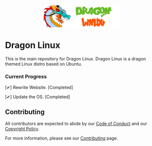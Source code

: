  <p align="center">
  <img src="static/img/merge/dragon.jpeg" alt="Dragon Linux Logo" width="250" />
</p>

# Dragon Linux

This is the main repository for Dragon Linux.
Dragon Linux is a dragon themed Linux distro based on Ubuntu.

### Current Progress

[✔] Rewrite Website. [Completed]

[✔] Update the OS. [Completed]

## Contributing

All contributors are expected to abide by our [Code of Conduct](https://dragon-linux.venith.net/code-of-conduct) and our [Copyright Policy](https://dragon-linux.venith.net/copyright).

For more information, please see our [Contributing](https://dragon-linux.venith.net/contribute/) page.
